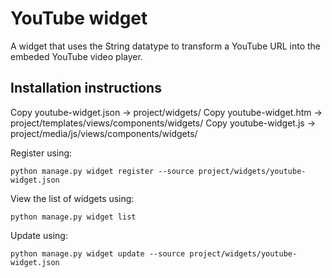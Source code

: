 # YouTube widget

A widget that uses the String datatype to transform a YouTube URL into the embeded YouTube video player.

## Installation instructions

Copy youtube-widget.json -> project/widgets/
Copy youtube-widget.htm -> project/templates/views/components/widgets/
Copy youtube-widget.js -> project/media/js/views/components/widgets/

Register using:
```
python manage.py widget register --source project/widgets/youtube-widget.json
```

View the list of widgets using:
```
python manage.py widget list
```

Update using:
```
python manage.py widget update --source project/widgets/youtube-widget.json
```
